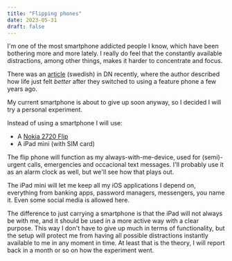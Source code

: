 ```yaml
---
title: "Flipping phones"
date: 2023-05-31
draft: false
---
```


I'm one of the most smartphone addicted people I know, which have been bothering more and more lately. I really do feel that the constantly available distractions, among other things, makes it harder to concentrate and focus. 

There was an [article](https://archive.is/AMwEe) (swedish) in DN recently, where the author described how life just felt _better_ after they switched to using a feature phone a few years ago.

My current smartphone is about to give up soon anyway, so I decided I will try a personal experiment.

Instead of using a smartphone I will use:

- A [Nokia 2720 Flip](https://en.wikipedia.org/wiki/Nokia_2720_Flip)
- A iPad mini (with SIM card)

The flip phone will function as my always-with-me-device, used for (semi)-urgent calls, emergencies and occacional text messages. I'll probably use it as an alarm clock as well, but we'll see how that plays out.

The iPad mini will let me keep all my iOS applications I depend on, everything from banking apps, password managers, messengers, you name it. Even some social media is allowed here.

The difference to just carrying a smartphone is that the iPad will not always be with me, and it should be used in a more active way with a clear purpose. This way I don't have to give up much in terms of functionality, but the setup will protect me from having all possible distractions instantly available to me in any moment in time. At least that is the theory, I will report back in a month or so on how the experiment went.
